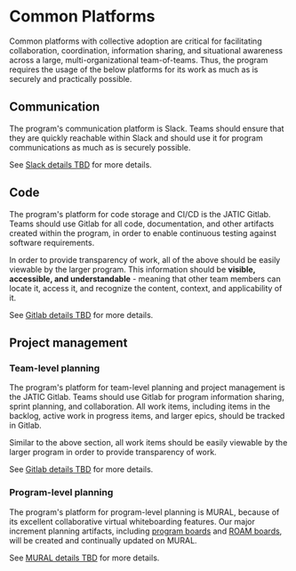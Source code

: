 # Common Platforms

Common platforms with collective adoption are critical for facilitating collaboration, coordination, information sharing, and situational awareness across a large, multi-organizational team-of-teams. Thus, the program requires the usage of the below platforms for its work as much as is securely and practically possible.

## Communication

The program's communication platform is Slack. Teams should ensure that they are quickly reachable within Slack and should use it for program communications as much as is securely possible. 

See [Slack details TBD]() for more details.

## Code

The program's platform for code storage and CI/CD is the JATIC Gitlab. Teams should use Gitlab for all code, documentation, and other artifacts created within the program, in order to enable continuous testing against software requirements.

In order to provide transparency of work, all of the above should be easily viewable by the larger program. This information should be **visible, accessible, and understandable** - meaning that other team members can locate it, access it, and recognize the content, context, and applicability of it. 

See [Gitlab details TBD]() for more details.

## Project management

### Team-level planning

The program's platform for team-level planning and project management is the JATIC Gitlab. Teams should use Gitlab for program information sharing, sprint planning, and collaboration. All work items, including items in the backlog, active work in progress items, and larger epics, should be tracked in Gitlab.

Similar to the above section, all work items should be easily viewable by the larger program in order to provide transparency of work. 

See [Gitlab details TBD]() for more details.

### Program-level planning

The program's platform for program-level planning is MURAL, because of its excellent collaborative virtual whiteboarding features. Our major increment planning artifacts, including [program boards](https://miro.com/templates/safe-program-board/) and [ROAM boards](https://miro.com/templates/safe-roam-board/), will be created and continually updated on MURAL.

See [MURAL details TBD]() for more details.
